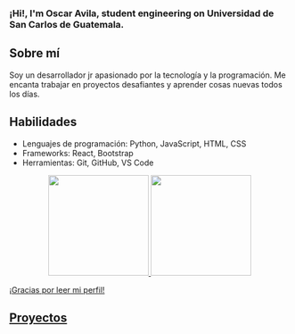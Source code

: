 
### ¡Hi!, I'm Oscar Avila, student engineering on Universidad de San Carlos de Guatemala.

## Sobre mí

Soy un desarrollador jr apasionado por la tecnología y la programación. Me encanta trabajar en proyectos desafiantes y aprender cosas nuevas todos los días.

    
## Habilidades

- Lenguajes de programación: Python, JavaScript, HTML, CSS
- Frameworks: React, Bootstrap
- Herramientas: Git, GitHub, VS Code
<div align="center">
  <a href="https://github.com/OzAvilaD">
  <img height="180rem" src="https://github-readme-stats-eight-theta.vercel.app/api?username=OzAvilaD&show_icons=true&theme=midnight-purple&include_all_commits=true&count_private=true"/>
  <img height="180rem" src="https://github-readme-stats-eight-theta.vercel.app/api/top-langs/?username=OzAvilaD&layout=compact&langs_count=7&theme=midnight-purple"/>
</div>


¡Gracias por leer mi perfil!

## Proyectos
